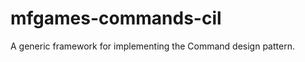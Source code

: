 mfgames-commands-cil
====================

A generic framework for implementing the Command design pattern.
